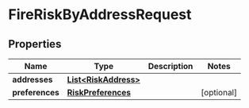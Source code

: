 

# FireRiskByAddressRequest


## Properties

Name | Type | Description | Notes
------------ | ------------- | ------------- | -------------
**addresses** | [**List&lt;RiskAddress&gt;**](RiskAddress.md) |  | 
**preferences** | [**RiskPreferences**](RiskPreferences.md) |  |  [optional]



